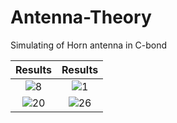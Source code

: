 # Antenna-Theory
Simulating of Horn antenna in C-bond

Results             |  Results
:-------------------------:|:-------------------------:
![8](https://github.com/ajavid34/Antenna-Theory/assets/79438681/5c7ff5e8-73f9-4cf1-9c02-aeca172dc6e3) |  ![1](https://github.com/ajavid34/Antenna-Theory/assets/79438681/8f1e0fee-50be-4224-94bf-96e0e2f5fbed)
![20](https://github.com/ajavid34/Antenna-Theory/assets/79438681/528871cd-24a8-4463-a60d-65f1480e0f44)  |  ![26](https://github.com/ajavid34/Antenna-Theory/assets/79438681/eda75d3c-2091-43b2-830f-5c2e0b711073)
